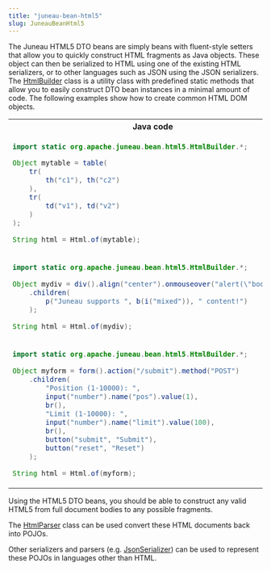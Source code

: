 ```yaml
---
title: "juneau-bean-html5"
slug: JuneauBeanHtml5
---
```


The Juneau HTML5 DTO beans are simply beans with fluent-style setters that allow you to quickly construct HTML fragments as
Java objects.
These object can then be serialized to HTML using one of the existing HTML serializers, or to other languages such as
JSON using the JSON serializers.
The <a href="/site/apidocs/org/apache/juneau/bean/html5/HtmlBuilder.html" target="_blank">HtmlBuilder</a> class is a utility class with predefined
static methods that allow you to easily construct DTO bean instances in a minimal amount of code.
The following examples show how to create common HTML DOM objects.

<table class="code-table">
<tr>
<th>Java code</th>
<th>HTML</th>
</tr>
<tr>
<td>

```java
import static org.apache.juneau.bean.html5.HtmlBuilder.*;

Object mytable = table(
    tr(
        th("c1"), th("c2")
    ),
    tr(
        td("v1"), td("v2")
    )
);

String html = Html.of(mytable);
```

</td>
<td>

```html
<table>
    <tr>
        <th>c1</th>
        <th>c2</th>
    </tr>
    <tr>
        <td>v1</td>
        <td>v2</td>
    </tr>
</table>
```

</td>
</tr>
<tr>
<td>

```java
import static org.apache.juneau.bean.html5.HtmlBuilder.*;

Object mydiv = div().align("center").onmouseover("alert(\"boo!\");")
    .children(
        p("Juneau supports ", b(i("mixed")), " content!")
    );

String html = Html.of(mydiv);
```

</td>
<td>

```html
<div align='center' onmouseover='alert("boo!");'>
    <p>Juneau supports <b><i>mixed</i></b> content!</p>
</div>
```

</td>
</tr>
<tr>
<td>

```java
import static org.apache.juneau.bean.html5.HtmlBuilder.*;

Object myform = form().action("/submit").method("POST")
    .children(
        "Position (1-10000): ",
        input("number").name("pos").value(1),
        br(),
        "Limit (1-10000): ",
        input("number").name("limit").value(100),
        br(),
        button("submit", "Submit"),
        button("reset", "Reset")
    );

String html = Html.of(myform);
```

</td>
<td>

```html
<form action='/submit' method='POST'>
    Position (1-10000):
    <input name='pos' type='number' value='1'/>
    <br/>
    Limit (1-10000):
    <input name='limit' type='number' value='100'/>
    <br/>
    <button type='submit'>Submit</button>
    <button type='reset'>Reset</button>
</form>
```

</td>
</tr>
</table>

Using the HTML5 DTO beans, you should be able to construct any valid HTML5 from full document bodies to any possible
fragments.

The <a href="/site/apidocs/org/apache/juneau/html/HtmlParser.html" target="_blank">HtmlParser</a> class can be used convert these HTML documents
back into POJOs.

Other serializers and parsers (e.g.
<a href="/site/apidocs/org/apache/juneau/json/JsonSerializer.html" target="_blank">JsonSerializer</a>) can be used to represent these POJOs in
languages other than HTML.
